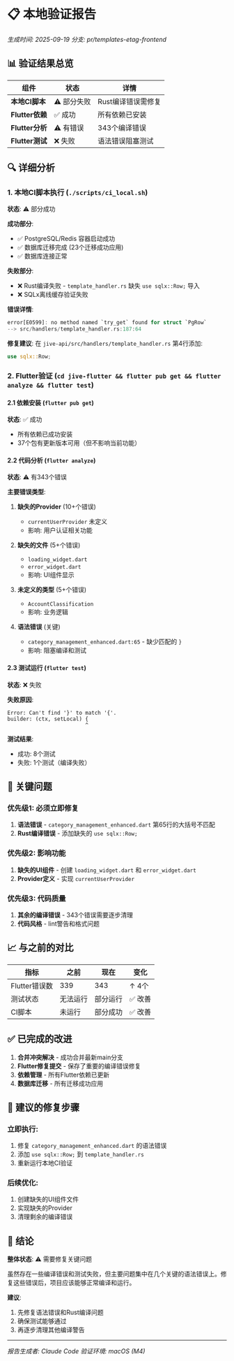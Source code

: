 # 📋 本地验证报告

*生成时间: 2025-09-19*
*分支: pr/templates-etag-frontend*

## 📊 验证结果总览

| 组件 | 状态 | 详情 |
|------|------|------|
| **本地CI脚本** | ⚠️ 部分失败 | Rust编译错误需修复 |
| **Flutter依赖** | ✅ 成功 | 所有依赖已安装 |
| **Flutter分析** | ⚠️ 有错误 | 343个编译错误 |
| **Flutter测试** | ❌ 失败 | 语法错误阻塞测试 |

## 🔍 详细分析

### 1. 本地CI脚本执行 (`./scripts/ci_local.sh`)

**状态**: ⚠️ 部分成功

**成功部分**:
- ✅ PostgreSQL/Redis 容器启动成功
- ✅ 数据库迁移完成 (23个迁移成功应用)
- ✅ 数据库连接正常

**失败部分**:
- ❌ Rust编译失败 - `template_handler.rs` 缺失 `use sqlx::Row;` 导入
- ❌ SQLx离线缓存验证失败

**错误详情**:
```rust
error[E0599]: no method named `try_get` found for struct `PgRow`
--> src/handlers/template_handler.rs:187:64
```

**修复建议**:
在 `jive-api/src/handlers/template_handler.rs` 第4行添加:
```rust
use sqlx::Row;
```

### 2. Flutter验证 (`cd jive-flutter && flutter pub get && flutter analyze && flutter test`)

#### 2.1 依赖安装 (`flutter pub get`)
**状态**: ✅ 成功
- 所有依赖已成功安装
- 37个包有更新版本可用（但不影响当前功能）

#### 2.2 代码分析 (`flutter analyze`)
**状态**: ⚠️ 有343个错误

**主要错误类型**:
1. **缺失的Provider** (10+个错误)
   - `currentUserProvider` 未定义
   - 影响: 用户认证相关功能

2. **缺失的文件** (5+个错误)
   - `loading_widget.dart`
   - `error_widget.dart`
   - 影响: UI组件显示

3. **未定义的类型** (5+个错误)
   - `AccountClassification`
   - 影响: 业务逻辑

4. **语法错误** (关键)
   - `category_management_enhanced.dart:65` - 缺少匹配的 `}`
   - 影响: 阻塞编译和测试

#### 2.3 测试运行 (`flutter test`)
**状态**: ❌ 失败

**失败原因**:
```
Error: Can't find '}' to match '{'.
builder: (ctx, setLocal) {
                         ^
```

**测试结果**:
- 成功: 8个测试
- 失败: 1个测试（编译失败）

## 🚨 关键问题

### 优先级1: 必须立即修复
1. **语法错误** - `category_management_enhanced.dart` 第65行的大括号不匹配
2. **Rust编译错误** - 添加缺失的 `use sqlx::Row;`

### 优先级2: 影响功能
1. **缺失的UI组件** - 创建 `loading_widget.dart` 和 `error_widget.dart`
2. **Provider定义** - 实现 `currentUserProvider`

### 优先级3: 代码质量
1. **其余的编译错误** - 343个错误需要逐步清理
2. **代码风格** - lint警告和格式问题

## 📈 与之前的对比

| 指标 | 之前 | 现在 | 变化 |
|------|------|------|------|
| Flutter错误数 | 339 | 343 | ↑ 4个 |
| 测试状态 | 无法运行 | 部分运行 | ✅ 改善 |
| CI脚本 | 未运行 | 部分成功 | ✅ 改善 |

## ✅ 已完成的改进

1. **合并冲突解决** - 成功合并最新main分支
2. **Flutter修复提交** - 保存了重要的编译错误修复
3. **依赖管理** - 所有Flutter依赖已更新
4. **数据库迁移** - 所有迁移成功应用

## 🔧 建议的修复步骤

### 立即执行:
1. 修复 `category_management_enhanced.dart` 的语法错误
2. 添加 `use sqlx::Row;` 到 `template_handler.rs`
3. 重新运行本地CI验证

### 后续优化:
1. 创建缺失的UI组件文件
2. 实现缺失的Provider
3. 清理剩余的编译错误

## 📝 结论

**整体状态**: ⚠️ 需要修复关键问题

虽然存在一些编译错误和测试失败，但主要问题集中在几个关键的语法错误上。修复这些错误后，项目应该能够正常编译和运行。

**建议**:
1. 先修复语法错误和Rust编译问题
2. 确保测试能够通过
3. 再逐步清理其他编译警告

---

*报告生成者: Claude Code*
*验证环境: macOS (M4)*